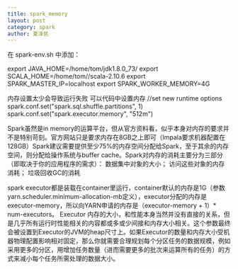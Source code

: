 ```yaml
---
title: spark_memory
layout: post
category: spark
author: 夏泽民
---
```


在 spark-env.sh 中添加：

export JAVA_HOME=/home/tom/jdk1.8.0_73/
export SCALA_HOME=/home/tom//scala-2.10.6
export SPARK_MASTER_IP=localhost
export SPARK_WORKER_MEMORY=4G

内存设置太少会导致运行失败
可以代码中设置内存
//set new runtime options
spark.conf.set("spark.sql.shuffle.partitions", 1)
spark.conf.set("spark.executor.memory", "512m")

Spark虽然是in memory的运算平台，但从官方资料看，似乎本身对内存的要求并不是特别苛刻。官方网站只是要求内存在8GB之上即可（Impala要求机器配置在128GB）Spark建议需要提供至少75%的内存空间分配给Spark，至于其余的内存空间，则分配给操作系统与buffer cache。Spark对内存的消耗主要分为三部分（即取决于你的应用程序的需求）：
      数据集中对象的大小；
      访问这些对象的内存消耗；
      垃圾回收GC的消耗
      
      
spark executor都是装载在container里运行，container默认的内存是1G（参数yarn.scheduler.minimum-allocation-mb定义），executor分配的内存是executor-memory，所以向YARN申请的内存是（executor-memory + 1）* num-executors。 Executor 内存的大小，和性能本身当然并没有直接的关系，但是几乎所有运行时性能相关的内容都或多或少间接和内存大小相关。这个参数最终会被设置到Executor的JVM的heap尺寸上。如果Executor的数量和内存大小受机器物理配置影响相对固定，那么你就需要合理规划每个分区任务的数据规模，例如采用更多的分区，用增加任务数量（进而需要更多的批次来运算所有的任务）的方式来减小每个任务所需处理的数据大小。
